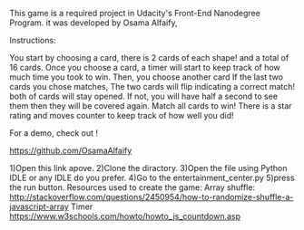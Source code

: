 This game is a required project in Udacity's Front-End Nanodegree Program. it was developed by Osama Alfaify,

Instructions:

You start by choosing a card, there is 2 cards of each shape! and a total of 16 cards.
Once you choose a card, a timer will start to keep track of how much time you took to win.
Then, you choose another card
If the last two cards you chose matches, The two cards will flip indicating a correct match! both of cards will stay opened.
If not, you will have half a second to see them then they will be covered again.
Match all cards to win!
There is a star rating and moves counter to keep track of how well you did!

For a demo, check out !

https://github.com/OsamaAlfaify

1)Open this link apove. 2)Clone the diractory. 3)Open the file using Python IDLE or any IDLE do you prefer. 4)Go to the entertainment_center.py 5)press the run button.
Resources used to create the game:
Array shuffle:
http://stackoverflow.com/questions/2450954/how-to-randomize-shuffle-a-javascript-array
Timer
https://www.w3schools.com/howto/howto_js_countdown.asp
